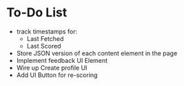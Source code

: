 # To-Do List

* track timestamps for:
  * Last Fetched
  * Last Scored
* Store JSON version of each content element in the page
* Implement feedback UI Element
* Wire up Create profile UI
* Add UI Button for re-scoring
